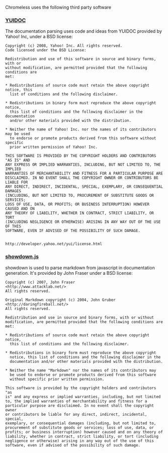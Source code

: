 Chromeless uses the following third party software

### [YUIDOC](http://developer.yahoo.com/yui/yuidoc/)

The documentation parsing uses code and ideas from YUIDOC provided by Yahoo! Inc,
under a BSD license:

    Copyright (c) 2008, Yahoo! Inc. All rights reserved.
    Code licensed under the BSD License:
    
    Redistribution and use of this software in source and binary forms, with or
    without modification, are permitted provided that the following conditions are
    met:
    
    * Redistributions of source code must retain the above copyright notice, this
      list of conditions and the following disclaimer.
    
    * Redistributions in binary form must reproduce the above copyright notice,
      this list of conditions and the following disclaimer in the documentation
      and/or other materials provided with the distribution.
    
    * Neither the name of Yahoo! Inc. nor the names of its contributors may be used
      to endorse or promote products derived from this software without specific
      prior written permission of Yahoo! Inc.
    
    THIS SOFTWARE IS PROVIDED BY THE COPYRIGHT HOLDERS AND CONTRIBUTORS "AS IS" AND
    ANY EXPRESS OR IMPLIED WARRANTIES, INCLUDING, BUT NOT LIMITED TO, THE IMPLIED
    WARRANTIES OF MERCHANTABILITY AND FITNESS FOR A PARTICULAR PURPOSE ARE
    DISCLAIMED. IN NO EVENT SHALL THE COPYRIGHT OWNER OR CONTRIBUTORS BE LIABLE FOR
    ANY DIRECT, INDIRECT, INCIDENTAL, SPECIAL, EXEMPLARY, OR CONSEQUENTIAL DAMAGES
    (INCLUDING, BUT NOT LIMITED TO, PROCUREMENT OF SUBSTITUTE GOODS OR SERVICES;
    LOSS OF USE, DATA, OR PROFITS; OR BUSINESS INTERRUPTION) HOWEVER CAUSED AND ON
    ANY THEORY OF LIABILITY, WHETHER IN CONTRACT, STRICT LIABILITY, OR TORT
    (INCLUDING NEGLIGENCE OR OTHERWISE) ARISING IN ANY WAY OUT OF THE USE OF THIS
    SOFTWARE, EVEN IF ADVISED OF THE POSSIBILITY OF SUCH DAMAGE.
    
    
    http://developer.yahoo.net/yui/license.html

### [showdown.js](http://attacklab.net/)

showdown is used to parse markdown from javascript in documentation generation.  It's provided
by John Fraser under a BSD license:

    Copyright (c) 2007, John Fraser  
    <http://www.attacklab.net/>  
    All rights reserved.
    
    Original Markdown copyright (c) 2004, John Gruber  
    <http://daringfireball.net/>  
    All rights reserved.
    
    Redistribution and use in source and binary forms, with or without
    modification, are permitted provided that the following conditions are
    met:
    
    * Redistributions of source code must retain the above copyright notice,
      this list of conditions and the following disclaimer.
    
    * Redistributions in binary form must reproduce the above copyright
      notice, this list of conditions and the following disclaimer in the
      documentation and/or other materials provided with the distribution.
    
    * Neither the name "Markdown" nor the names of its contributors may
      be used to endorse or promote products derived from this software
      without specific prior written permission.
    
    This software is provided by the copyright holders and contributors "as
    is" and any express or implied warranties, including, but not limited
    to, the implied warranties of merchantability and fitness for a
    particular purpose are disclaimed. In no event shall the copyright owner
    or contributors be liable for any direct, indirect, incidental, special,
    exemplary, or consequential damages (including, but not limited to,
    procurement of substitute goods or services; loss of use, data, or
    profits; or business interruption) however caused and on any theory of
    liability, whether in contract, strict liability, or tort (including
    negligence or otherwise) arising in any way out of the use of this
    software, even if advised of the possibility of such damage.

